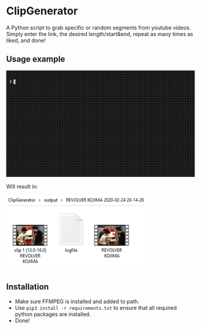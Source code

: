 # ClipGenerator
A Python script to grab specific or random segments from youtube videos. Simply enter the link, the desired length/start&end, repeat as many times as liked, and done! 

## Usage example

![Gif of example input](/screenshots/demo.gif)

Will result in:

![Screenshot of example output](/screenshots/output.png)

## Installation

- Make sure FFMPEG is installed and added to path.
- Use `pip3 install -r requirements.txt` to ensure that all required python packages are installed.
- Done!
